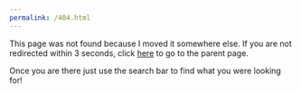 ```yaml
---
permalink: /404.html
---
```


<html>
    <head>
        <title>Page Was Not Found</title>
     <meta charset="UTF-8" />
     <meta http-equiv="refresh" content="3; URL=https://www.hoppersroppers.org/technicalsecurity/" />
   </head>
   <body>
     <p>This page was not found because I moved it somewhere else. If you are not redirected within 3 seconds, click <a href="https://www.hoppersroppers.org/technicalsecurity/">here</a> to go to the parent page.</p>
       <p>Once you are there just use the search bar to find what you were looking for!</p>
   </body>
</html>
